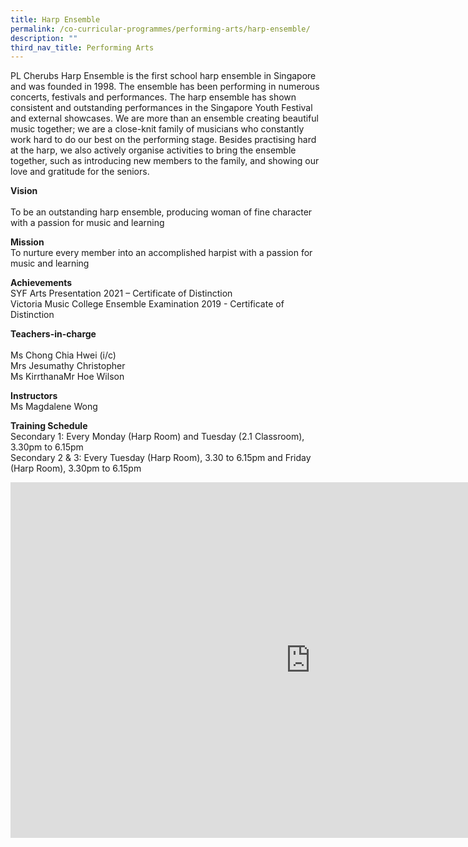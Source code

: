 ```yaml
---
title: Harp Ensemble
permalink: /co-curricular-programmes/performing-arts/harp-ensemble/
description: ""
third_nav_title: Performing Arts
---
```

PL Cherubs Harp Ensemble is the first school harp ensemble in Singapore and was founded in 1998. The ensemble has been performing in numerous concerts, festivals and performances. The harp ensemble has shown consistent and outstanding performances in the Singapore Youth Festival and external showcases. We are more than an ensemble creating beautiful music together; we are a close-knit family of musicians who constantly work hard to do our best on the performing stage. Besides practising hard at the harp, we also actively organise activities to bring the ensemble together, such as introducing new members to the family, and showing our love and gratitude for the seniors.
  
**Vision** <br>  
To be an outstanding harp ensemble, producing woman of fine character with a passion for music and learning
  
**Mission**  <br>
To nurture every member into an accomplished harpist with a passion for music and learning
  
**Achievements** <br>
SYF Arts Presentation 2021 – Certificate of&nbsp;Distinction  <br>
Victoria Music College Ensemble Examination 2019 - Certificate of Distinction
  
**Teachers-in-charge** <br>  
Ms Chong Chia Hwei (i/c)  <br>
Mrs Jesumathy Christopher  <br>
Ms KirrthanaMr Hoe&nbsp;Wilson
  
**Instructors**  <br>
Ms Magdalene Wong
  
**Training Schedule**  <br>
Secondary 1: Every Monday (Harp Room) and Tuesday (2.1 Classroom), 3.30pm to 6.15pm  <br>
Secondary 2 &amp; 3: Every Tuesday (Harp Room), 3.30 to 6.15pm and Friday (Harp Room), 3.30pm to 6.15pm

<iframe allowfullscreen="true" height="569" width="960" frameborder="0" src="https://docs.google.com/presentation/d/e/2PACX-1vRiU1cU3VISxUomAZcHat3d8tugi2ISjMECIZtZa6fNTZxaP2xXON24Qp0_44_iMQ59474M_Gx9OG_J/embed?start=true&amp;loop=true&amp;delayms=3000"></iframe>